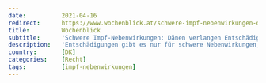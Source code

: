 ```yaml
---
date:          2021-04-16
redirect:      https://www.wochenblick.at/schwere-impf-nebenwirkungen-daenen-verlangen-entschaedigung/
title:         Wochenblick
subtitle:      'Schwere Impf-Nebenwirkungen: Dänen verlangen Entschädigung'
description:   'Entschädigungen gibt es nur für schwere Nebenwirkungen, stellte der zuständige Fonds fest. AstraZeneca wurde am Mittwoch aus dem nationalen Impfprogramm gestrichen. '
country:       [DK]
categories:    [Recht]
tags:          [impf-nebenwirkungen]
---
```

